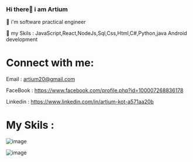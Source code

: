### Hi there👋 i am Artium


🔭 i'm software practical engineer

💬 my Skils : JavaScript,React,NodeJs,Sql,Css,Html,C#,Python,java Android development


# Connect with me:

Email : artium20@gmail.com

FaceBook : https://www.facebook.com/profile.php?id=100007268836178

Linkedin : https://www.linkedin.com/in/artium-kot-a571aa20b

# My Skils :

![image](https://user-images.githubusercontent.com/59862302/175319775-6d2d0c02-b5ef-4405-a019-675b945aa369.png)

![image](https://user-images.githubusercontent.com/59862302/175319828-9501df09-dfb8-4684-b614-40bf63f1005c.png)




